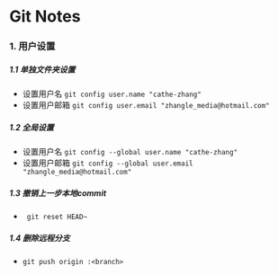 # Git Notes

### 1. 用户设置

##### 1.1 单独文件夹设置
- 设置用户名 `git config user.name "cathe-zhang"`
- 设置用户邮箱 `git config user.email "zhangle_media@hotmail.com"`

##### 1.2 全局设置
- 设置用户名 `git config --global user.name "cathe-zhang"`
- 设置用户邮箱 `git config --global user.email "zhangle_media@hotmail.com"`

##### 1.3 撤销上一步本地commit
- ` git reset HEAD~`

##### 1.4 删除远程分支
- `git push origin :<branch>`